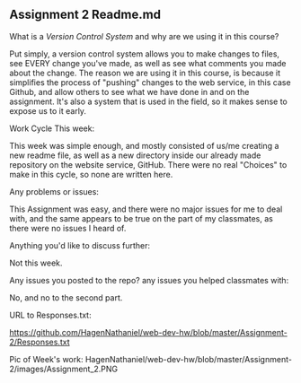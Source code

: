 ## Assignment 2 Readme.md

What is a *Version Control System* and why are we using it in this course?

Put simply, a version control system allows you to make changes to files, see EVERY change
you've made, as well as see what comments you made about the change. The reason we are
using it in this course, is because it simplifies the process of "pushing" changes to the web service, in this case Github, and allow others to see what we have done in and on the assignment. It's also a system that is used in the field, so it makes sense to expose us to it early.

Work Cycle This week:

This week was simple enough, and mostly consisted of us/me creating a new readme file, as well as a new directory inside our already made repository on the website service, GitHub. There were no real "Choices" to make in this cycle, so none are written here.

Any problems or issues:

This Assignment was easy, and there were no major issues for me to deal with, and the same appears to be true on the part of my classmates, as there were no issues I heard of.

Anything you'd like to discuss further:

Not this week.

Any issues you posted to the repo? any issues you helped classmates with:

No, and no to the second part.

URL to Responses.txt:

https://github.com/HagenNathaniel/web-dev-hw/blob/master/Assignment-2/Responses.txt

Pic of Week's work:
HagenNathaniel/web-dev-hw/blob/master/Assignment-2/images/Assignment_2.PNG
